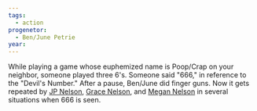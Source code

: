 ```yaml
---
tags:
  - action
progenetor:
  - Ben/June Petrie
year:
---
```

While playing a game whose euphemized name is Poop/Crap on your neighbor, someone played three 6's. Someone said "666," in reference to the "Devil's Number." After a pause, Ben/June did finger guns. Now it gets repeated by [JP Nelson](JP%20Nelson.md), [Grace Nelson](Grace%20Nelson), and [Megan Nelson](Megan%20Nelson) in several situations when 666 is seen.